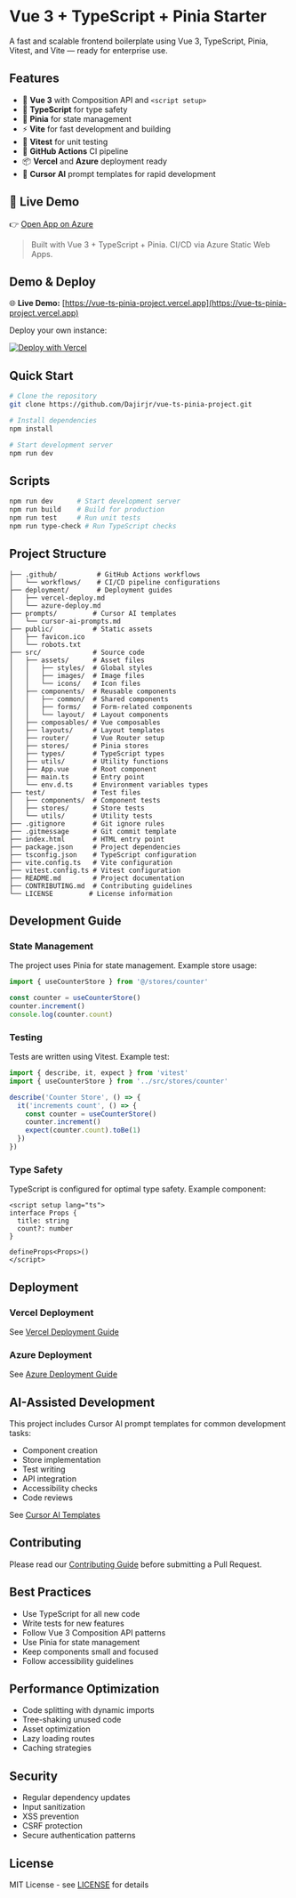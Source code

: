 # Vue 3 + TypeScript + Pinia Starter

A fast and scalable frontend boilerplate using Vue 3, TypeScript, Pinia, Vitest, and Vite — ready for enterprise use.

## Features

- 🚀 **Vue 3** with Composition API and `<script setup>`
- 📝 **TypeScript** for type safety
- 🏪 **Pinia** for state management
- ⚡ **Vite** for fast development and building
- 🧪 **Vitest** for unit testing
- 🔄 **GitHub Actions** CI pipeline
- 📦 **Vercel** and **Azure** deployment ready
- 🤖 **Cursor AI** prompt templates for rapid development

## 🚀 Live Demo

👉 [Open App on Azure](https://gray-water-02651941e.6.azurestaticapps.net)

> Built with Vue 3 + TypeScript + Pinia. CI/CD via Azure Static Web Apps.

## Demo & Deploy

🌐 **Live Demo:** [https://vue-ts-pinia-project.vercel.app](https://vue-ts-pinia-project.vercel.app)

Deploy your own instance:

[![Deploy with Vercel](https://vercel.com/button)](https://vercel.com/new/clone?repository-url=https://github.com/Dajirjr/vue-ts-pinia-project)

## Quick Start

```bash
# Clone the repository
git clone https://github.com/Dajirjr/vue-ts-pinia-project.git

# Install dependencies
npm install

# Start development server
npm run dev
```

## Scripts

```bash
npm run dev      # Start development server
npm run build    # Build for production
npm run test     # Run unit tests
npm run type-check # Run TypeScript checks
```

## Project Structure

```
├── .github/          # GitHub Actions workflows
│   └── workflows/    # CI/CD pipeline configurations
├── deployment/       # Deployment guides
│   ├── vercel-deploy.md
│   └── azure-deploy.md
├── prompts/         # Cursor AI templates
│   └── cursor-ai-prompts.md
├── public/          # Static assets
│   ├── favicon.ico
│   └── robots.txt
├── src/             # Source code
│   ├── assets/      # Asset files
│   │   ├── styles/  # Global styles
│   │   ├── images/  # Image files
│   │   └── icons/   # Icon files
│   ├── components/  # Reusable components
│   │   ├── common/  # Shared components
│   │   ├── forms/   # Form-related components
│   │   └── layout/  # Layout components
│   ├── composables/ # Vue composables
│   ├── layouts/     # Layout templates
│   ├── router/      # Vue Router setup
│   ├── stores/      # Pinia stores
│   ├── types/       # TypeScript types
│   ├── utils/       # Utility functions
│   ├── App.vue      # Root component
│   ├── main.ts      # Entry point
│   └── env.d.ts     # Environment variables types
├── test/            # Test files
│   ├── components/  # Component tests
│   ├── stores/      # Store tests
│   └── utils/       # Utility tests
├── .gitignore       # Git ignore rules
├── .gitmessage      # Git commit template
├── index.html       # HTML entry point
├── package.json     # Project dependencies
├── tsconfig.json    # TypeScript configuration
├── vite.config.ts   # Vite configuration
├── vitest.config.ts # Vitest configuration
├── README.md        # Project documentation
├── CONTRIBUTING.md  # Contributing guidelines
└── LICENSE         # License information
```

## Development Guide

### State Management

The project uses Pinia for state management. Example store usage:

```typescript
import { useCounterStore } from '@/stores/counter'

const counter = useCounterStore()
counter.increment()
console.log(counter.count)
```

### Testing

Tests are written using Vitest. Example test:

```typescript
import { describe, it, expect } from 'vitest'
import { useCounterStore } from '../src/stores/counter'

describe('Counter Store', () => {
  it('increments count', () => {
    const counter = useCounterStore()
    counter.increment()
    expect(counter.count).toBe(1)
  })
})
```

### Type Safety

TypeScript is configured for optimal type safety. Example component:

```vue
<script setup lang="ts">
interface Props {
  title: string
  count?: number
}

defineProps<Props>()
</script>
```

## Deployment

### Vercel Deployment

See [Vercel Deployment Guide](deployment/vercel-deploy.md)

### Azure Deployment

See [Azure Deployment Guide](deployment/azure-deploy.md)

## AI-Assisted Development

This project includes Cursor AI prompt templates for common development tasks:

- Component creation
- Store implementation
- Test writing
- API integration
- Accessibility checks
- Code reviews

See [Cursor AI Templates](prompts/cursor-ai-prompts.md)

## Contributing

Please read our [Contributing Guide](CONTRIBUTING.md) before submitting a Pull Request.

## Best Practices

- Use TypeScript for all new code
- Write tests for new features
- Follow Vue 3 Composition API patterns
- Use Pinia for state management
- Keep components small and focused
- Follow accessibility guidelines

## Performance Optimization

- Code splitting with dynamic imports
- Tree-shaking unused code
- Asset optimization
- Lazy loading routes
- Caching strategies

## Security

- Regular dependency updates
- Input sanitization
- XSS prevention
- CSRF protection
- Secure authentication patterns

## License

MIT License - see [LICENSE](LICENSE) for details